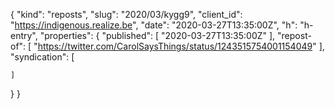 {
  "kind": "reposts",
  "slug": "2020/03/kygg9",
  "client_id": "https://indigenous.realize.be",
  "date": "2020-03-27T13:35:00Z",
  "h": "h-entry",
  "properties": {
    "published": [
      "2020-03-27T13:35:00Z"
    ],
    "repost-of": [
      "https://twitter.com/CarolSaysThings/status/1243515754001154049"
    ],
    "syndication": [

    ]
  }
}
